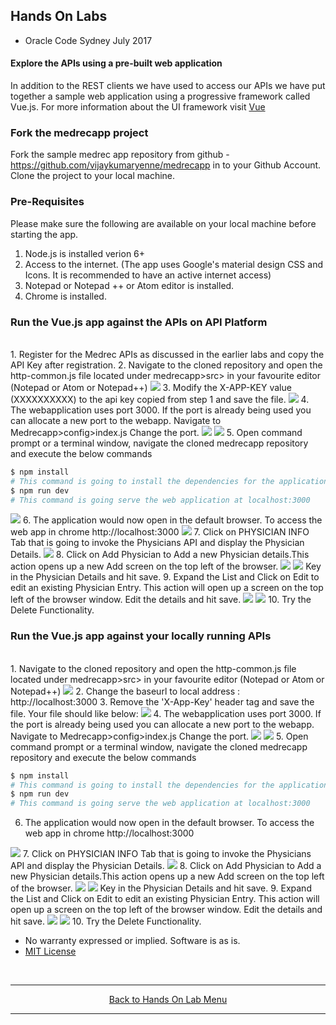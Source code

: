 ## Hands On Labs

- Oracle Code Sydney July 2017

#### Explore the APIs using a pre-built web application

In addition to the REST clients we have used to access our APIs we have put together a sample web application using a progressive framework called Vue.js. For more information about the UI framework visit [Vue](https://vuejs.org)

### Fork the medrecapp project
Fork the sample medrec app repository from github - https://github.com/vijaykumaryenne/medrecapp in to your Github Account.
Clone the project to your local machine.

### Pre-Requisites
Please make sure the following are available on your local machine before starting the app.
1. Node.js is installed verion 6+
2. Access to the internet. (The app uses Google's material design CSS and Icons. It is recommended to have an active internet access)
3. Notepad or Notepad ++ or Atom editor is installed.
4. Chrome is installed.

### Run the Vue.js app against the APIs on API Platform
<br>
1. Register for the Medrec APIs as discussed in the earlier labs and copy  the API Key after registration.
2. Navigate to the cloned repository and open the http-common.js file located under medrecapp>src> in your favourite editor (Notepad or Atom or Notepad++)
<img src="./img/medrecApp-1.PNG" />
3. Modify the X-APP-KEY value (XXXXXXXXXX) to the api key  copied from step 1 and save the file.
<img src="./img/medrecApp-2.PNG" />
4. The webapplication uses port 3000. If the port is already being used you can allocate a new port to the webapp. Navigate to Medrecapp>config>index.js Change the port.
<img src="./img/medrecApp-10.PNG" />
<img src="./img/medrecApp-11.PNG" />
5. Open command prompt or a terminal window, navigate the cloned medrecapp repository and execute the below commands

``` bash
$ npm install
# This command is going to install the dependencies for the application. This will take a while to install all the required node libraries.
$ npm run dev
# This command is going serve the web application at localhost:3000
```
<img src="./img/medrecApp-12.PNG" />
6. The application would now open in the default browser. To access the web app in chrome http://localhost:3000
<img src="./img/medrecApp-3.PNG" />
7. Click on PHYSICIAN INFO Tab that is going to invoke the Physicians API and display the Physician Details.
<img src="./img/medrecApp-4.PNG" />
8. Click on Add Physician to Add a new Physician details.This action opens up a new Add screen on the top left of the browser. 
<img src="./img/medrecApp-5.PNG" />
<img src="./img/medrecApp-6.PNG" />
Key in the Physician Details and hit save.
9. Expand the List and Click on Edit to edit an existing Physician Entry. This action will open up a screen on the top left of the browser window. Edit the details and hit save.
<img src="./img/medrecApp-7.PNG" />
<img src="./img/medrecApp-8.PNG" />
10. Try the Delete Functionality.

<br>

### Run the Vue.js app against your locally running APIs
<br>
1. Navigate to the cloned repository and open the http-common.js file located under medrecapp>src> in your favourite editor (Notepad or Atom or Notepad++)
<img src="./img/medrecApp-1.PNG" />
2. Change the baseurl to local address : http://localhost:3000
3. Remove the 'X-App-Key' header tag and save the file. Your file should like below:
<img src="./img/medrecApp-9.PNG" />
4. The webapplication uses port 3000. If the port is already being used you can allocate a new port to the webapp. Navigate to Medrecapp>config>index.js Change the port.
<img src="./img/medrecApp-10.PNG" />
<img src="./img/medrecApp-11.PNG" />
5. Open command prompt or a terminal window, navigate the cloned medrecapp repository and execute the below commands

``` bash
$ npm install
# This command is going to install the dependencies for the application. This will take a while to install all the required node libraries.
$ npm run dev
# This command is going serve the web application at localhost:3000
```
6. The application would now open in the default browser. To access the web app in chrome http://localhost:3000
<img src="./img/medrecApp-3.PNG" />
7. Click on PHYSICIAN INFO Tab that is going to invoke the Physicians API and display the Physician Details.
<img src="./img/medrecApp-4.PNG" />
8. Click on Add Physician to Add a new Physician details.This action opens up a new Add screen on the top left of the browser. 
<img src="./img/medrecApp-5.PNG" />
<img src="./img/medrecApp-6.PNG" />
Key in the Physician Details and hit save.
9. Expand the List and Click on Edit to edit an existing Physician Entry. This action will open up a screen on the top left of the browser window. Edit the details and hit save.
<img src="./img/medrecApp-7.PNG" />
<img src="./img/medrecApp-8.PNG" />
10. Try the Delete Functionality.

* No warranty expressed or implied.  Software is as is.
* [MIT License](http://www.opensource.org/licenses/mit-license.html)
<br>
<hr />
<center>
<a href="../../handsonlabs" class="btn" >Back to Hands On Lab Menu</a>
<center/>
<hr />

